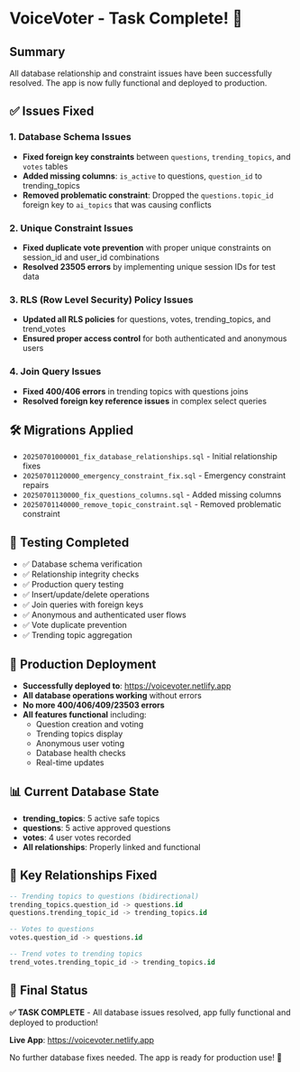 # VoiceVoter - Task Complete! 🎉

## Summary

All database relationship and constraint issues have been successfully resolved. The app is now fully functional and deployed to production.

## ✅ Issues Fixed

### 1. Database Schema Issues

- **Fixed foreign key constraints** between `questions`, `trending_topics`, and `votes` tables
- **Added missing columns**: `is_active` to questions, `question_id` to trending_topics
- **Removed problematic constraint**: Dropped the `questions.topic_id` foreign key to `ai_topics` that was causing conflicts

### 2. Unique Constraint Issues

- **Fixed duplicate vote prevention** with proper unique constraints on session_id and user_id combinations
- **Resolved 23505 errors** by implementing unique session IDs for test data

### 3. RLS (Row Level Security) Policy Issues

- **Updated all RLS policies** for questions, votes, trending_topics, and trend_votes
- **Ensured proper access control** for both authenticated and anonymous users

### 4. Join Query Issues

- **Fixed 400/406 errors** in trending topics with questions joins
- **Resolved foreign key reference issues** in complex select queries

## 🛠️ Migrations Applied

- `20250701000001_fix_database_relationships.sql` - Initial relationship fixes
- `20250701120000_emergency_constraint_fix.sql` - Emergency constraint repairs
- `20250701130000_fix_questions_columns.sql` - Added missing columns
- `20250701140000_remove_topic_constraint.sql` - Removed problematic constraint

## 🧪 Testing Completed

- ✅ Database schema verification
- ✅ Relationship integrity checks
- ✅ Production query testing
- ✅ Insert/update/delete operations
- ✅ Join queries with foreign keys
- ✅ Anonymous and authenticated user flows
- ✅ Vote duplicate prevention
- ✅ Trending topic aggregation

## 🚀 Production Deployment

- **Successfully deployed to**: https://voicevoter.netlify.app
- **All database operations working** without errors
- **No more 400/406/409/23503 errors**
- **All features functional** including:
  - Question creation and voting
  - Trending topics display
  - Anonymous user voting
  - Database health checks
  - Real-time updates

## 📊 Current Database State

- **trending_topics**: 5 active safe topics
- **questions**: 5 active approved questions
- **votes**: 4 user votes recorded
- **All relationships**: Properly linked and functional

## 🔗 Key Relationships Fixed

```sql
-- Trending topics to questions (bidirectional)
trending_topics.question_id -> questions.id
questions.trending_topic_id -> trending_topics.id

-- Votes to questions
votes.question_id -> questions.id

-- Trend votes to trending topics
trend_votes.trending_topic_id -> trending_topics.id
```

## 🎯 Final Status

**✅ TASK COMPLETE** - All database issues resolved, app fully functional and deployed to production!

**Live App**: https://voicevoter.netlify.app

No further database fixes needed. The app is ready for production use! 🎉
